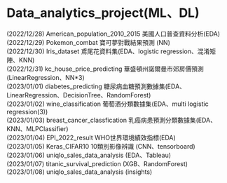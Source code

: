 # Data_analytics_project(ML、DL)  

(2022/12/28) American_population_2010_2015 美國人口普查資料分析(EDA) \
(2022/12/29) Pokemon_combat 寶可夢對戰結果預測 (NN)  
(2022/12/30) Iris_dataset 鳶尾花資料集(EDA、logistic regression、混淆矩陣、KNN)  
(2022/12/31) kc_house_price_predicting 華盛頓州諾爾曼市郊房價預測(LinearRegression、NN*3)  
(2023/01/01) diabetes_predicting 糖尿病血糖預測數據集(EDA、LinearRegression、DecisionTree、RandomForest)  
(2023/01/02) wine_classification 葡萄酒分類數據集(EDA、multi logistic regression(3))  
(2023/01/03) breast_cancer_classfication 乳癌病患預測分類數據集(EDA、KNN、MLPClassifier)   
(2023/01/04) EPI_2022_result  WHO世界環境績效指標(EDA)  
(2023/01/05) Keras_CIFAR10  10類別影像辨識 (CNN、tensorboard)  
(2023/01/06) uniqlo_sales_data_analysis (EDA、Tableau)  
(2023/01/07) titanic_survival_prediction (XGB、RandomForest)  
(2023/01/08) uniqlo_sales_data_analysis (insights) 
